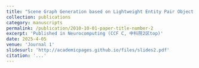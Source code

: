 ```yaml
---
title: "Scene Graph Generation based on Lightweight Entity Pair Object Detection and Relation Classification Ensemble"
collection: publications
category: manuscripts
permalink: /publication/2010-10-01-paper-title-number-2
excerpt: 'Published in Neurocomputing (CCF C, 中科院2区top)'
date: 2025-4-05
venue: 'Journal 1'
slidesurl: 'http://academicpages.github.io/files/slides2.pdf'
citation: '...'
---
```

